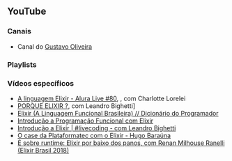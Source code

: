 ## YouTube

### Canais

- Canal do [Gustavo Oliveira](https://www.youtube.com/channel/UCl_BBK2sXZzQy_3ziNU7-XA)

### Playlists

### Vídeos específicos
- [A linguagem Elixir - Alura Live #80](https://youtu.be/VGLhnZr1zWM), , com Charlotte Lorelei 
- [PORQUE ELIXIR ?](https://youtu.be/j_QWqs5gL3E), com Leandro Bighetti]
- [Elixir (A Linguagem Funcional Brasileira) // Dicionário do Programador](https://youtu.be/ypnqB7XR26Q)
- [Introdução a Programação Funcional com Elixir](https://youtu.be/dB6M4Hwv6cY)
- [Introdução a Elixir | #livecoding - com Leandro Bighetti](https://youtu.be/sReZI1izRZI)
- [O case da Plataformatec com o Elixir - Hugo Baraúna](https://youtu.be/XnEAllPTNWw)
- [É sobre runtime: Elixir por baixo dos panos, com Renan Milhouse Ranelli (Elixir Brasil 2018)](https://youtu.be/GQd6txh125w)
